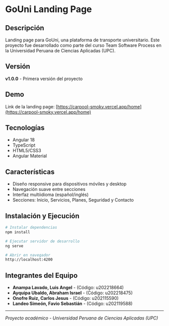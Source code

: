 # GoUni Landing Page

## Descripción

Landing page para GoUni, una plataforma de transporte universitario. Este proyecto fue desarrollado como parte del curso Team Software Process en la Universidad Peruana de Ciencias Aplicadas (UPC).

## Versión

**v1.0.0** - Primera versión del proyecto

## Demo

Link de la landing page: [https://carpool-smoky.vercel.app/home](https://carpool-smoky.vercel.app/home)

## Tecnologías

- Angular 18
- TypeScript
- HTML5/CSS3
- Angular Material

## Características

- Diseño responsive para dispositivos móviles y desktop
- Navegación suave entre secciones
- Interfaz multiidioma (español/inglés)
- Secciones: Inicio, Servicios, Planes, Seguridad y Contacto

## Instalación y Ejecución

```bash
# Instalar dependencias
npm install

# Ejecutar servidor de desarrollo
ng serve

# Abrir en navegador
http://localhost:4200
```

## Integrantes del Equipo

- **Anampa Lavado, Luis Angel** - (Código: u202218664)
- **Ayquipa Ubaldo, Abraham Israel** - (Código: u202218475)
- **Onofre Ruiz, Carlos Jesus** - (Código: u202115590)
- **Landeo Simeón, Favio Sebastián** - (Código: u202119588)
---

*Proyecto académico - Universidad Peruana de Ciencias Aplicadas (UPC)*
